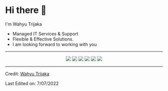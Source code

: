 
# Hi there 👋 
I'm Wahyu Trijaka

-  Managed IT Services & Support
-  Flexible & Effective Solutions.
-  I am looking forward to working with you
____

<p align="center">
<a href="https://t.me/wahyutrijaka"><img src="https://img.shields.io/badge/telegram-%230077B5.svg?&style=for-the-badge&logo=telegram&logoColor=white"/></a>
<a href="https://www.linkedin.com/in/wahyutrijaka/"><img src="https://img.shields.io/badge/LinkedIn-0077B5?style=for-the-badge&logo=linkedin&logoColor=white"/></a>
<a href="https://twitter.com/TrijakaWahyu"><img src="https://img.shields.io/badge/Twitter-1DA1F2?style=for-the-badge&logo=twitter&logoColor=white"/></a>
<a href="https://www.youtube.com/channel/UC2e2Ag_4j5RcspM1r1-WX8Q"><img src="https://img.shields.io/badge/YouTube-FF0000?style=for-the-badge&logo=youtube&logoColor=white"/></a>
<a href="https://www.instagram.com/wahyu.trijaka "><img src="https://img.shields.io/badge/Instagram-fbad50?style=for-the-badge&logo=instagram&logoColor=white"/></a>
<a href="https://web.facebook.com/wahyutrijaka1992 "><img src="https://img.shields.io/badge/Facebook-1877F2?style=for-the-badge&logo=facebook&logoColor=white"/></a>

____



Credit: [Wahyu Trijaka](https://github.com/wahyutrijaka)

Last Edited on: 7/07/2022
